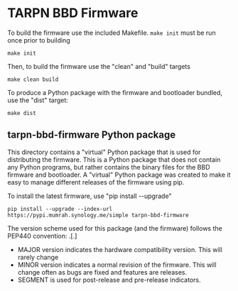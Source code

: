 # TARPN BBD Firmware

To build the firmware use the included Makefile. `make init` must be run once 
prior to building

```
make init
```

Then, to build the firmware use the "clean" and "build" targets

```
make clean build
```

To produce a Python package with the firmware and bootloader bundled, use the "dist" target:

```
make dist
```

## tarpn-bbd-firmware Python package

This directory contains a "virtual" Python package that is used for distributing
the firmware. This is a Python package that does not contain any Python programs, 
but rather contains the binary files for the BBD firmware and bootloader. A 
"virtual" Python package was created to make it easy to manage different releases 
of the firmware using pip.

To install the latest firmware, use "pip install --upgrade"

```
pip install --upgrade --index-url https://pypi.mumrah.synology.me/simple tarpn-bbd-firmware
```

The version scheme used for this package (and the firmware) follows the PEP440
convention: <MAJOR>.<MINOR>[.<SEGMENT>]

* MAJOR version indicates the hardware compatibility version. This will rarely change
* MINOR version indicates a normal revision of the firmware. This will change
  often as bugs are fixed and features are releases.
* SEGMENT is used for post-release and pre-release indicators.


